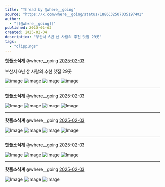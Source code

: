 ```yaml
---
title: "Thread by @where__going"
source: "https://x.com/where__going/status/1886332507035197481"
author:
  - "[[@where__going]]"
published: 2025-02-03
created: 2025-02-04
description: "부산서 6년 산 사람의 추천 맛집 29곳"
tags:
  - "clippings"
---
```

**핫플소식계** @where\_\_going [2025-02-03](https://x.com/where__going/status/1886332507035197481)

부산서 6년 산 사람의 추천 맛집 29곳

![Image](https://pbs.twimg.com/media/Gi2ZP2RasAAob_t?format=jpg&name=large) ![Image](https://pbs.twimg.com/media/Gi2ZP2OakAAJLe-?format=jpg&name=large) ![Image](https://pbs.twimg.com/media/Gi2ZP2PaAAAABdp?format=jpg&name=large) ![Image](https://pbs.twimg.com/media/Gi2ZP2Pa0AAZlGS?format=jpg&name=large)

---

**핫플소식계** @where\_\_going [2025-02-03](https://x.com/where__going/status/1886332510071902353)

![Image](https://pbs.twimg.com/media/Gi2ZStVagAAbHz6?format=jpg&name=large) ![Image](https://pbs.twimg.com/media/Gi2ZStSasAA9Ah2?format=jpg&name=large) ![Image](https://pbs.twimg.com/media/Gi2ZStlbgAAMi7O?format=jpg&name=large) ![Image](https://pbs.twimg.com/media/Gi2ZStmaoAAAQUX?format=jpg&name=large)

---

**핫플소식계** @where\_\_going [2025-02-03](https://x.com/where__going/status/1886332513171480710)

![Image](https://pbs.twimg.com/media/Gi2ZVfaaMAAZA1o?format=jpg&name=large) ![Image](https://pbs.twimg.com/media/Gi2ZVfiacAA0dWa?format=jpg&name=large) ![Image](https://pbs.twimg.com/media/Gi2ZVfrbMAAVuuN?format=jpg&name=large) ![Image](https://pbs.twimg.com/media/Gi2ZVf4a8AAH7Pj?format=jpg&name=large)

---

**핫플소식계** @where\_\_going [2025-02-03](https://x.com/where__going/status/1886332516199805287)

![Image](https://pbs.twimg.com/media/Gi2ZYTTaoAAoTy1?format=jpg&name=large) ![Image](https://pbs.twimg.com/media/Gi2ZYTnaQAACpOx?format=jpg&name=large) ![Image](https://pbs.twimg.com/media/Gi2ZYTtbQAAdvj4?format=jpg&name=large) ![Image](https://pbs.twimg.com/media/Gi2ZYT8aMAA5Hio?format=jpg&name=large)

---

**핫플소식계** @where\_\_going [2025-02-03](https://x.com/where__going/status/1886332519064486167)

![Image](https://pbs.twimg.com/media/Gi2ZafwaoAAC0-O?format=jpg&name=large) ![Image](https://pbs.twimg.com/media/Gi2Zaf5bMAAwVzK?format=jpg&name=large) ![Image](https://pbs.twimg.com/media/Gi2ZagEasAAEh-A?format=jpg&name=large)